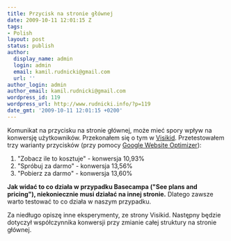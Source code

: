 ```yaml
---
title: Przycisk na stronie głównej
date: 2009-10-11 12:01:15 Z
tags:
- Polish
layout: post
status: publish
author:
  display_name: admin
  login: admin
  email: kamil.rudnicki@gmail.com
  url: ''
author_login: admin
author_email: kamil.rudnicki@gmail.com
wordpress_id: 119
wordpress_url: http://www.rudnicki.info/?p=119
date_gmt: '2009-10-11 12:01:15 +0200'
---
```


<p>Komunikat na przycisku na stronie głównej, może mieć spory wpływ na konwersję użytkowników. Przekonałem się o tym w <a href="http://visikid.pl">Visikid</a>. Przetestowałem trzy warianty przycisków (przy pomocy <a href="http://www.Google.com/WebsiteOptimizer">Google Website Optimizer</a>):</p>
<ol>
<li>"Zobacz ile to kosztuje" - konwersja 10,93%</li>
<li>"Spróbuj za darmo" - konwersja 13,56%</li>
<li>"Pobierz za darmo" - konwersja 13,60%</li>
</ol>
<p><strong>Jak widać to co działa w przypadku Basecampa ("See plans and pricing"), niekoniecznie musi działać na innej stronie.</strong> Dlatego zawsze warto testować to co działa w naszym przypadku.</p>
<p>Za niedługo opiszę inne eksperymenty, ze strony Visikid. Następny będzie dotyczył współczynnika konwersji przy zmianie całej struktury na stronie głównej.</p>
